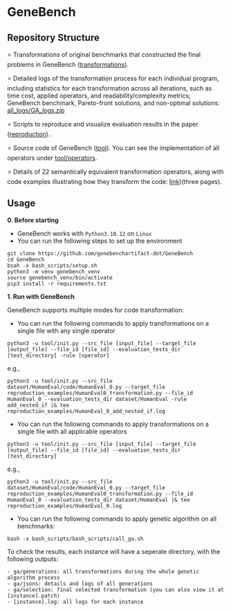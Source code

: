 # GeneBench

## Repository Structure

⭐️ Transformations of original benchmarks that constructed the final problems in GeneBench ([transformations](transformations)).  

⭐️ Detailed logs of the transformation process for each individual program, including statistics for each transformation across all iterations, such as time cost, applied operators, and readability/complexity metrics; GeneBench benchmark, Pareto-front solutions, and non-optimal solutions: [all_logs/GA_logs.zip](https://drive.google.com/drive/folders/1npU--eZxlXLBlb_UOrqoakrb9Io_BL1I?usp=share_link)

⭐️ Scripts to reproduce and visualize evaluation results in the paper ([reproduction](reproduction)).  

⭐️ Source code of GeneBench ([tool](tool/)). You can see the implementation of all operators under [tool/operators](tool/operators).   

⭐️ Details of 22 semantically equivalent transformation operators, along with code examples illustrating how they transform the code: [link](https://drive.google.com/file/d/1clxGcZ4fivTVM7-9hFkTMkly5ZsXqGt1/view?usp=sharing))(three pages).   


## 

## Usage

**0. Before starting**
- GeneBench works with `Python3.10.12` on `Linux`
- You can run the following steps to set up the environment
```
git clone https://github.com/genebenchartifact-dot/GeneBench
cd GeneBench
bsah -x bash_scripts/setup.sh
python3 -m venv genebench_venv
source genebench_venv/bin/activate
pip3 install -r requirements.txt
```

**1. Run with GeneBench**  

GeneBench supports multiple modes for code transformation:

- You can run the following commands to apply transformations on a single file with any single operator  
```
python3 -u tool/init.py --src_file [input_file] --target_file [output_file] --file_id [file_id] --evaluation_tests_dir [test_directory] -rule [operator]
```
e.g., 
```
python3 -u tool/init.py --src_file dataset/HumanEval/code/HumanEval_0.py --target_file reproduction_examples/HumanEval0_transformation.py --file_id HumanEval_0 --evaluation_tests_dir dataset/HumanEval -rule add_nested_if |& tee reproduction_examples/HumanEval_0_add_nested_if.log
```

- You can run the following commands to apply transformations on a single file with all applicable operators  
```
python3 -u tool/init.py --src_file [input_file] --target_file [output_file] --file_id [file_id] --evaluation_tests_dir [test_directory]
```
e.g., 
```
python3 -u tool/init.py --src_file dataset/HumanEval/code/HumanEval_0.py --target_file reproduction_examples/HumanEval0_transformation.py --file_id HumanEval_0 --evaluation_tests_dir dataset/HumanEval |& tee reproduction_examples/HumanEval_0.log
```

- You can run the following commands to apply genetic algorithm on all benchmarks:
```
bash -x bash_scripts/bash_scripts/call_ga.sh
```

To check the results, each instance will have a seperate directory, with the following outputs:
```
- ga/generations: all transformations during the whole genetic algorithm process
- ga/jsons: details and logs of all generations
- ga/selection: final selected transformation (you can also view it at [instance].patch)
- [instance].log: all logs for each instance
```

